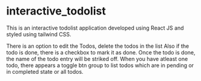 # interactive_todolist
This is an interactive todolist application developed using React JS and styled using tailwind CSS. 

  There is an option to edit the Todos, delete the todos in the list
  Also if the todo is done, there is a checkbox to mark it as done.
  Once the todo is done, the name of the todo entry will be striked off.
  When you have atleast one todo, there appears a toggle btn group to list todos which are in pending or in completed state or all todos. 
